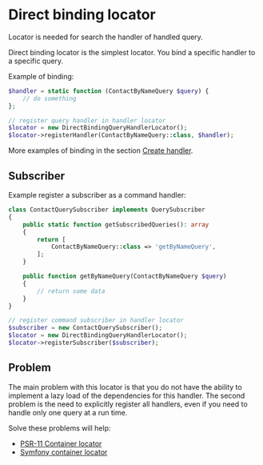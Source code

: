 Direct binding locator
======================

Locator is needed for search the handler of handled query.

Direct binding locator is the simplest locator. You bind a specific handler to a specific query.

Example of binding:

```php
$handler = static function (ContactByNameQuery $query) {
    // do something
};

// register query handler in handler locator
$locator = new DirectBindingQueryHandlerLocator();
$locator->registerHandler(ContactByNameQuery::class, $handler);
```

More examples of binding in the section [Create handler](../handler.md).

## Subscriber

Example register a subscriber as a command handler:

```php
class ContactQuerySubscriber implements QuerySubscriber
{
    public static function getSubscribedQueries(): array
    {
        return [
            ContactByNameQuery::class => 'getByNameQuery',
        ];
    }

    public function getByNameQuery(ContactByNameQuery $query)
    {
        // return some data
    }
}

// register command subscriber in handler locator
$subscriber = new ContactQuerySubscriber();
$locator = new DirectBindingQueryHandlerLocator();
$locator->registerSubscriber($subscriber);
```

## Problem

The main problem with this locator is that you do not have the ability to implement a lazy load of the dependencies for
this handler. The second problem is the need to explicitly register all handlers, even if you need to handle only one
query at a run time.

Solve these problems will help:

* [PSR-11 Container locator](psr-11_container.md)
* [Symfony container locator](symfony_container.md)
